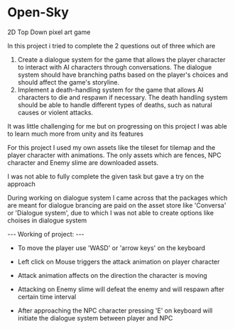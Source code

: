 # Open-Sky
2D Top Down pixel art game

In this project i tried to complete the 2 questions out of three which are
  1. Create a dialogue system for the game that allows the player character to interact with AI
      characters through conversations. The dialogue system should have branching paths based on
      the player's choices and should affect the game's storyline.
  3. Implement a death-handling system for the game that allows AI characters to die and respawn if
      necessary. The death handling system should be able to handle different types of deaths, such
      as natural causes or violent attacks.

It was little challenging for me but on progressing on this project I was able to learn much more from unity and its features

For this project I used my own assets like the tileset for tilemap and the player character with animations. The only assets which are fences, NPC character and Enemy slime are downloaded assets.

I was not able to fully complete the given task but gave a try on the approach

During working on dialogue system I came across that the packages which are meant for dialogue brancing are paid on the asset store like 'Conversa' or 'Dialogue system', due to which I was not able to create options like choises in dialogue system


--- Working of project: ---

- To move the player use 'WASD' or 'arrow keys' on the keyboard
- Left click on Mouse triggers the attack animation on player character
- Attack animation affects on the direction the character is moving

- Attacking on Enemy slime will defeat the enemy and will respawn after certain time interval
- After approaching the NPC character pressing 'E' on keyboard will initiate the dialogue system between player and NPC
